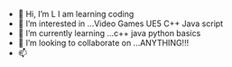 - 👋 Hi, I’m L I am  learning coding
- 👀 I’m interested in ...Video Games UE5 C++ Java script
- 🌱 I’m currently learning ...c++ java python basics
- 💞️ I’m looking to collaborate on ...ANYTHING!!!
- 📫 

<!---
aer0SN/aer0SN is a ✨ special ✨ repository because its `README.md` (this file) appears on your GitHub profile.
You can click the Preview link to take a look at your changes.
--->
